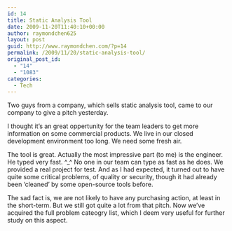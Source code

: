 ```yaml
---
id: 14
title: Static Analysis Tool
date: 2009-11-20T11:40:10+00:00
author: raymondchen625
layout: post
guid: http://www.raymondchen.com/?p=14
permalink: /2009/11/20/static-analysis-tool/
original_post_id:
  - "14"
  - "1083"
categories:
  - Tech
---
```

Two guys from a company, which sells static analysis tool, came to our company to give a pitch yesterday.

I thought it&#8217;s an great oppertunity for the team leaders to get more information on some commercial products. We live in our closed development environment too long. We need some fresh air.

The tool is great. Actually the most impressive part (to me) is the engineer. He typed very fast. ^_^ No one in our team can type as fast as he does. We provided a real project for test. And as I had expected, it turned out to have quite some critical problems, of quality or security, though it had already been &#8216;cleaned&#8217; by some open-source tools before.

The sad fact is, we are not likely to have any purchasing action, at least in the short-term. But we still got quite a lot from that pitch. Now we&#8217;ve acquired the full problem cateogry list, which I deem very useful for further study on this aspect.